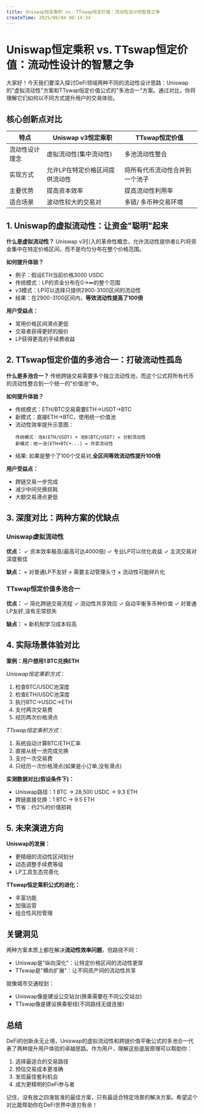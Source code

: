 ```yaml
---
title: Uniswap恒定乘积 vs. TTswap恒定价值：流动性设计的智慧之争
createTime: 2025/06/04 00:14:34
---
```

# Uniswap恒定乘积 vs. TTswap恒定价值：流动性设计的智慧之争

大家好！今天我们要深入探讨DeFi领域两种不同的流动性设计思路：Uniswap的"虚拟流动性"方案和TTswap恒定价值公式的"多池合一"方案。通过对比，你将理解它们如何以不同方式提升用户的交易体验。

## 核心创新点对比

| 特点                | Uniswap v3恒定乘职                 | TTswap恒定价值              |
|---------------------|--------------------------------|------------------------------|
| 流动性设计理念       | 虚拟流动性(集中流动性)         | 多池流动性整合                |
| 实现方式            | 允许LP在特定价格区间提供流动性 | 将所有代币流动性合并到一个池子 |
| 主要优势            | 提高资本效率                   | 提高流动性利用率              |
| 适合场景            | 波动性较大的交易对             | 多链/ 多币种交易环境           |

## 1. Uniswap的虚拟流动性：让资金"聪明"起来

**什么是虚拟流动性？**
Uniswap v3引入的革命性概念，允许流动性提供者(LP)将资金集中在特定价格区间，而不是均匀分布在整个价格范围。

**如何提升体验？**
- 例子：假设ETH当前价格3000 USDC
- 传统模式：LP的资金分布在0→∞的整个范围
- v3模式：LP可以选择只提供2900-3100区间的流动性
- 结果：在2900-3100区间内，**等效流动性提高了100倍**

**用户受益点：**
- 常用价格区间滑点更低
- 交易者获得更好的报价
- LP获得更高的手续费收益

## 2.  TTswap恒定价值的多池合一：打破流动性孤岛

**什么是多池合一？**
传统跨链交易需要多个独立流动性池，而这个公式将所有代币的流动性整合到一个统一的"价值池"中。

**如何提升体验？**
- 传统模式：ETH/BTC交易需要ETH→USDT→BTC
- 新模式：直接ETH→BTC，使用统一价值池
- 流动性效率提升示意图：
  ```
  传统模式：池A(ETH/USDT) + 池B(BTC/USDT) = 分割流动性
  新模式：统一池(ETH+BTC+...) = 共享流动性
  ```
- 结果: 如果是整个了100个交易对,**全区间等效流动性提升100倍**

**用户受益点：**
- 跨链交易一步完成
- 减少中间兑换损耗
- 大额交易滑点更低

## 3. 深度对比：两种方案的优缺点

### Uniswap虚拟流动性
**优点：**
✓ 资本效率极高(最高可达4000倍)
✓ 专业LP可以优化收益
✓ 主流交易对深度极佳

**缺点：**
× 对普通LP不友好
× 需要主动管理头寸
× 流动性可能碎片化

### TTswap恒定价值多池合一
**优点：**
✓ 简化跨链交易流程
✓ 流动性共享效应
✓ 自动平衡多币种价值
✓ 对普通LP友好,没有无常损失

**缺点：**
× 新机制学习成本较高

## 4. 实际场景体验对比

**案例：用户想用1 BTC兑换ETH**

*Uniswap恒定乘职方式*：
1. 检查BTC/USDC池深度
2. 检查ETH/USDC池深度
3. 执行BTC→USDC→ETH
4. 支付两次交易费
5. 经历两次价格滑点

*TTswap恒定乘积方式*：
1. 系统自动计算BTC/ETH汇率
2. 直接从统一池完成兑换
3. 支付一次交易费
4. 只经历一次价格滑点(如果是小订单,没有滑点)

**实测数据对比(假设条件下)：**
- Uniswap路径：1 BTC → 28,500 USDC → 9.3 ETH
- 跨链直接兑换：1 BTC → 9.5 ETH
- 节省：约2%的价值损耗

## 5. 未来演进方向

**Uniswap的发展：**
- 更精细的流动性区间划分
- 动态调整手续费等级
- LP工具生态完善化

**TTswap恒定乘积公式的进化：**
- 丰富功能
- 加强运营
- 组合性风险管理

## 关键洞见

两种方案本质上都在解决**流动性效率问题**，但路径不同：
- Uniswap是"纵向深化"：让特定价格区间的流动性更厚
- TTswap是"横向扩展"：让不同资产间的流动性共享

就像城市交通规划：
- Uniswap像是建设公交站台(换乘需要在不同公交站台)
- TTswap像是建设换乘枢纽(不同路线无缝连接)

## 总结

DeFi的创新永无止境，Uniswap的虚拟流动性和跨链价值平衡公式的多池合一代表了两种提升用户体验的卓越思路。作为用户，理解这些底层原理可以帮助你：
1. 选择最适合的交易路径
2. 预估交易成本更准确
3. 发现最佳套利机会
4. 成为更精明的DeFi参与者

记住，没有放之四海皆准的最佳方案，只有最适合特定场景的解决方案。希望这个对比能帮助你在DeFi世界中游刃有余！